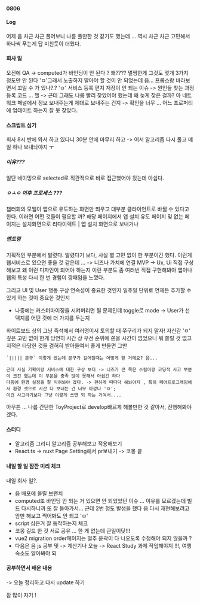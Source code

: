 #### 0806

#### Log

어제 음 차근 차근 풀어보니 나름 풀만한 것 같기도 했는데 ... 역시 차근 차근 고민해서 하나씩 푸는게 답
미친듯이 더웠다.

#### 회사 일

오전에 QA -> computed가 바인딩이 안 된다 ? 왜???? 멀쩡한게 그것도 몇개 3가지 정도만 안 된다 'ㅁ'그래서 노출하지 말아야 할 것이 안 되었는데
음... 프롭스랑 바라보면서 꼬일 수 가 있나?.? 'ㅁ'
서비스 등록 편지 저장이 안 되는 이슈 -> 원인들 찾는 과정 등록 코드 ... 헬 -> 근데 그래도 나름 빨리 찾았어야 했는데 왜 늦게 찾은 걸까?
아 네트워크 패널에서 정보 보내주는게 제대로 보내주는 건지 -> 확인을 너무 ... 어느 프로퍼티에 업데이트 하는지 잘 못 찾았다.

#### 스크립트 심기

회사 8시 반에 와서 하고 있다니 30분 안에 마무리 하고 -> 어서 알고리즘 다시 풀고 메일 하나 보내놔야지 ㅜ

##### 이유???

일단 네이밍으로 selected로 직관적으로 바로 접근했어야 됬는데 아쉽다.

##### ㅇㅅㅇ 이후 프로세스 ???

챕터회의 모웹이 앱으로 유도하는 화면만 띄우고 대부분 클라이언트로 바뀔 수 있다고 한다.
이러면 어떤 것들이 필요할 까?
해당 페이지에서 앱 설치 유도 페이지 및
없는 페이지는 설치화면으로 리다이렉트 | 앱 설치 화면으로 보내거나

##### 멘토링

기획적인 부분에서 발렸다. 발렸다기 보다, 사실 별 고민 없이 한 부분이긴 했다.
이런게 웹서비스로 있으면 좋을 것 같은데 ... -> 니즈나 가치에 연결
MVP -> Ux, Ui 직접 구상해보고 왜 이런 디자인이 되어야 하는지 이런 부분도 좀 여러번 직접 구현해봐야
앱이나 웹의 특성
다시 한 번 경험이 깡패임을 느꼈다.

그리고 UI 및 User 행동 구상
연속성이 중요한 것인지
일주일 단위로 언제든 추가할 수 있게 하는 것이 중요한 것인지

- 나중에는 커스터마이징을 시켜버리면 될 문제인데 toggle로 mode -> User가 선택지를 어떤 것에 더 가치를 두는지

화이트보드 상의 그냥
즉석에서 여러명이서 토의할 때 쭈구리가 되지 말자! 자신감 'ㅁ' 깊은 고민 없이 한게 당연히 시간 상 우선 순위에 쏟을 시간이 없었으니
뭐 쫄릴 것 없고 지적은 타당한 것들 겸허히 받아들여서 좋게 만들면 그만

```
`||||| 문구` 이렇게 썼는데 문구가 길어질때는 어떻게 할 거에요? 음...

근데 사실 기획이랑 서비스에 대한 구상 보다 -> 니즈가 큰 쪽은 스킬이랑 코딩적 사고 부분이 크긴 했는데 이 부분을 충족 많이 못해서 아쉽긴 하다
다음에 환경 설정을 잘 익혀놔야 겠다. -> 편하게 따따닥 해놔야지 , 특히 페어프로그래밍에서 환경 셋으로 시간 다 보내는 건 너무 아깝다 'ㅁ';
이건 사고라기보다 그냥 이렇게 쓰면 되 하는 거여서....

```

아무튼 ... 나름 간단한 ToyProject로 develop빠르게 해볼만한 것 같아서, 진행해봐야 겠다.

#### 스터디

- 알고리즘 그리디 알고리즘 공부해보고 적용해보기
- React.ts -> nuxt Page Setting해서 pr보내기 -> 코몽 끝

#### 내일 할 일 잠깐 미리 체크

내일 회사 일?.

- 음 배포에 올릴 브랜치
- computed또 바인딩 안 되는 거 있으면 안 되었었던 이슈 ... 이유를 모르겠는데 빌드 다시하니까 또 잘 돌아가서... 근데 2번 정도 발생을 했다 음 다시 재현해보려고 암만 해보고 찍어봐도 안 되고 'ㅁ'
- script 심은거 잘 동작하는지 체크
- 코몽 길드 한 것 서로 공유 ... 한 게 없는데 큰일이닷!!!
- vue2 migration order페이지는 얼추 윤곽이 다 나오도록 수정해야 되지 않을까 ?
- 다음은 음 js 공부 및 -> 계산기나 오늘 -> React Study 과제 작업해야지 !!!, 여행 숙소도 알아봐야 되

#### 공부하면서 배운 내용

-> 오늘 정리하고 다시 update 하기

잠 많이 자기 !
